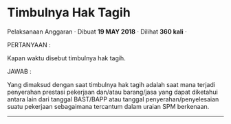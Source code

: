 Timbulnya Hak Tagih
===================

Pelaksanaan Anggaran · Dibuat **19 MAY 2018** · Dilihat **360 kali** ·

PERTANYAAN :

Kapan waktu disebut timbulnya hak tagih.

JAWAB :

Yang dimaksud dengan saat timbulnya hak tagih adalah saat mana terjadi penyerahan prestasi pekerjaan dan/atau barang/jasa yang dapat diketahui antara lain dari tanggal BAST/BAPP atau tanggal penyerahan/penyelesaian suatu pekerjaan sebagaimana tercantum dalam uraian SPM berkenaan.  

  

  
  
  

* * *
